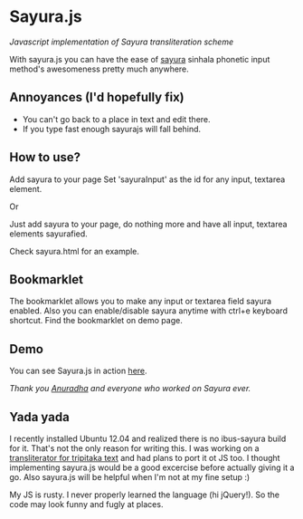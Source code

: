 Sayura.js
=========

*Javascript implementation of Sayura transliteration scheme*

With sayura.js you can have the ease of [sayura](http://www.sayura.net/im/) sinhala phonetic input method's awesomeness pretty much anywhere.

Annoyances (I'd hopefully fix)
----------
* You can't go back to a place in text and edit there.
* If you type fast enough sayurajs will fall behind. 

How to use?
----------
Add sayura to your page
Set 'sayuraInput' as the id for any input, textarea element.

Or

Just add sayura to your page, do nothing more and have all input, textarea elements sayurafied.

Check sayura.html for an example. 

Bookmarklet
-----------
The bookmarklet allows you to make any input or textarea field sayura enabled.
Also you can enable/disable sayura anytime with ctrl+e keyboard shortcut.
Find the bookmarklet on demo page.

Demo
-----
You can see Sayura.js in action [here](http://chanux.github.com/sayura.js).

*Thank you [Anuradha](https://twitter.com/the_hobbit) and everyone who worked on Sayura ever.*

Yada yada
---------
I recently installed Ubuntu 12.04 and realized there is no ibus-sayura build for it.
That's not the only reason for writing this. I was working on a 
[transliterator for tripitaka text](https://github.com/chanux/metta-transliterator)
and had plans to port it ot JS too. I thought implementing sayura.js would be a good 
excercise before actually giving it a go. Also sayura.js will be helpful when I'm not
at my fine setup :)

My JS is rusty. I never properly learned the language (hi jQuery!). So the code may look
funny and fugly at places.
